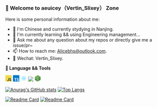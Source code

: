 ### 🚀 Welcome to aeuicey（Vertin_Slixey） Zone

Here is some personal information about me:

- 🔭 I'm Chinese and currently stydying in Nanjing.
- 📖 I'm currently learning && using Engineering management...
- 🌱 Ask me about any question about my repos or directly give me a issue/pr~
- 📫 How to reach me: Alicebhs@outlook.com.
- 💬 Wechat: Vertin_Slixey.

**🔧 Language && Tools**  

<code><img height="20" src="https://raw.githubusercontent.com/github/explore/80688e429a7d4ef2fca1e82350fe8e3517d3494d/topics/javascript/javascript.png"></code>
<code><img height="20" src="https://raw.githubusercontent.com/github/explore/80688e429a7d4ef2fca1e82350fe8e3517d3494d/topics/typescript/typescript.png"></code>
<code><img height="20" src="https://raw.githubusercontent.com/github/explore/80688e429a7d4ef2fca1e82350fe8e3517d3494d/topics/react/react.png"></code>
<code><img height="20" src="https://nextjs.org/static/favicon/favicon-32x32.png"></code>
<code><img height="20" src="https://raw.githubusercontent.com/github/explore/80688e429a7d4ef2fca1e82350fe8e3517d3494d/topics/nodejs/nodejs.png"></code>  

[![Anurag's GitHub stats](https://github-readme-stats.vercel.app/api?username=aeuicey&theme=buefy)](https://github.com/luffyZh)
[![Top Langs](https://github-readme-stats.vercel.app/api/top-langs/?username=anuraghazra&layout=compact&theme=buefy)](https://juejin.cn/user/96412752681079/posts)

[![Readme Card](https://github-readme-stats.vercel.app/api/pin/?username=luffyZh&repo=next-antd-scaffold&theme=buefy)](https://github.com/luffyZh/next-antd-scaffold)
[![Readme Card](https://github-readme-stats.vercel.app/api/pin/?username=luffyZh&repo=dynamic-antd-theme&theme=buefy)](https://github.com/luffyZh/dynamic-antd-theme)

